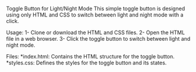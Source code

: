 Toggle Button for Light/Night Mode
This simple toggle button is designed using only HTML and CSS to switch between light and night mode with a click.

Usage:
1- Clone or download the HTML and CSS files.
2- Open the HTML file in a web browser.
3- Click the toggle button to switch between light and night mode.

Files:
*index.html: Contains the HTML structure for the toggle button.
*styles.css: Defines the styles for the toggle button and its states.